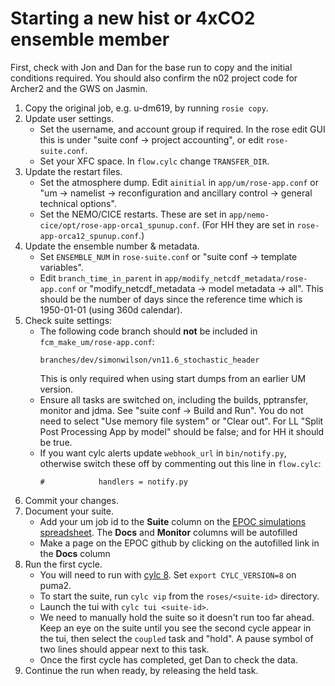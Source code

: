 # Starting a new hist or 4xCO2 ensemble member 

First, check with Jon and Dan for the base run to copy and the initial conditions required. 
You should also confirm the n02 project code for Archer2 and the GWS on Jasmin. 

1. Copy the original job, e.g. u-dm619, by running `rosie copy`. 
2. Update user settings.
   * Set the username, and account group if required.
     In the rose edit GUI this is under "suite conf &rarr; project accounting", or edit `rose-suite.conf`.
   * Set your XFC space. In `flow.cylc` change `TRANSFER_DIR`. 
3. Update the restart files.
   * Set the atmosphere dump.
     Edit `ainitial` in `app/um/rose-app.conf` or "um → namelist → reconfiguration and ancillary control → general technical options".
   * Set the NEMO/CICE restarts.
     These are set in `app/nemo-cice/opt/rose-app-orca1_spunup.conf`.
     (For HH they are set in `rose-app-orca12_spunup.conf`.)
4. Update the ensemble number & metadata.
   * Set `ENSEMBLE_NUM` in `rose-suite.conf` or "suite conf → template variables". 
   * Edit `branch_time_in_parent` in `app/modify_netcdf_metadata/rose-app.conf` or "modify_netcdf_metadata → model metadata → all".
     This should be the number of days since the reference time which is 1950-01-01 (using 360d calendar).
5. Check suite settings:
   * The following code branch should **not** be included in `fcm_make_um/rose-app.conf`: 
     ~~~
     branches/dev/simonwilson/vn11.6_stochastic_header
     ~~~
     This is only required when using start dumps from an earlier UM version.
   * Ensure all tasks are switched on, including the builds, pptransfer, monitor and jdma. See "suite conf → Build and Run". 
     You do not need to select "Use memory file system" or "Clear out".
     For LL "Split Post Processing App by model" should be false; and for HH it should be true. 
   * If you want cylc alerts update `webhook_url` in `bin/notify.py`, otherwise switch these off by commenting out this line in `flow.cylc`:
     ~~~
     #            handlers = notify.py
     ~~~
6. Commit your changes.
7. Document your suite.
   * Add your um job id to the **Suite** column on the [EPOC simulations spreadsheet](https://docs.google.com/spreadsheets/d/11OfKzAq017yA3WrXKD8w5n_yYrWW3_bsiEujvGQDy5k/edit?gid=738210318#gid=738210318). The **Docs** and **Monitor** columns will be autofilled
   * Make a page on the EPOC github by clicking on the autofilled link in the **Docs** column
8. Run the first cycle.
   * You will need to run with [cylc 8](https://cms.ncas.ac.uk/cylc8/). Set `export CYLC_VERSION=8` on puma2.
   * To start the suite, run `cylc vip` from the `roses/<suite-id>` directory.
   * Launch the tui with `cylc tui <suite-id>`.
   * We need to manually hold the suite so it doesn't run too far ahead. Keep an eye on the suite until you see the second cycle appear in the tui, then select the `coupled` task and "hold". A pause symbol of two lines should appear next to this task. 
   * Once the first cycle has completed, get Dan to check the data.
9. Continue the run when ready, by releasing the held task.
